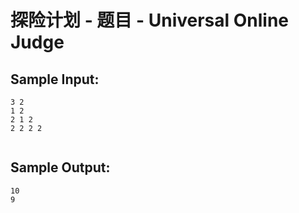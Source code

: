 # 探险计划 - 题目 - Universal Online Judge


## Sample Input: 
```
3 2
1 2
2 1 2
2 2 2 2


```

## Sample Output: 
```
10 
9


```
